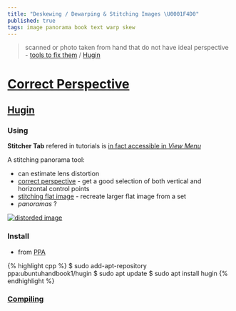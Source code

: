 ```yaml
---
title: "Deskewing / Dewarping & Stitching Images \U0001F4D0"
published: true
tags: image panorama book text warp skew
---
```

>  scanned or photo taken from hand that do not have ideal perspective - [tools to fix them](https://safjan.com/tools-for-doc-deskewing-and-dewarping/#page-dewarp-11k-stars) / [Hugin](https://hugin.sourceforge.io/tutorials/index.shtml)

# [Correct Perspective](https://chatgpt.com/share/681c79f3-9dec-800d-b268-ac7b4160f260)

## [Hugin](https://hugin.sourceforge.io/tutorials/index.shtml)

### Using

**Stitcher Tab** refered in tutorials is [in fact accessible in _View Menu_](https://www.dpreview.com/forums/thread/4170386)

A stitching panorama tool:
- can estimate lens distortion
- [correct perspective](https://hugin.sourceforge.io/tutorials/perspective/en.shtml) - get a good selection of both vertical and horizontal control points
- [stitching flat image](https://hugin.sourceforge.io/tutorials/scans/en.shtml) - recreate larger flat image from a set
- _panoramas_ ?

[![distorded image](https://blogger.googleusercontent.com/img/b/R29vZ2xl/AVvXsEhxbqRsALb67nwNkj1Yzfr2thw7MnP5sSxHd4rTq0xTC-oc6H8_jlycbmy8qp_N0DG7dN49af1uCg4ZB2gUuu3CGvoGEmbsrY2tClLAqjiazWLFMKISyGgF_OnUOJV-LmKpsb-ATy-2_vE/s640/samyang+7.5mm+f3.5+example+image+sergels+torg+f5.6.jpg)](https://m43photo.blogspot.com/2012/03/defishing-fisheye-images.html)

### Install
- from [PPA](https://ubuntuhandbook.org/index.php/2024/11/hugin-2024-0-1-released-ppa-updated/)

{% highlight cpp %}
$ sudo add-apt-repository ppa:ubuntuhandbook1/hugin
$ sudo apt update
$ sudo apt install hugin
{% endhighlight %}

### [Compiling](https://wiki.panotools.org/Hugin_Compiling_Ubuntu)
